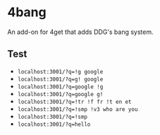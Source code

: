 # 4bang

An add-on for 4get that adds DDG's bang system.

## Test

- `localhost:3001/?q=!g google`
- `localhost:3001/?q=g! google`
- `localhost:3001/?q=google !g`
- `localhost:3001/?q=google g!`
- `localhost:3001/?q=!tr !f fr !t en et`
- `localhost:3001/?q=!smp !v3 who are you`
- `localhost:3001/?q=!smp`
- `localhost:3001/?q=hello`